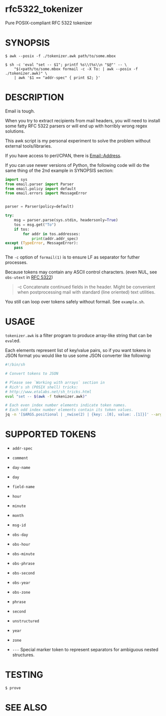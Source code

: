 # rfc5322_tokenizer
Pure POSIX-compliant RFC 5322 tokenizer

# SYNOPSIS

~~~
$ awk --posix -f ./tokenizer.awk path/to/some.mbox

$ sh -c 'eval "set -- $1"; printf %s\\t%s\\n "$@"' -- \
    "$(<path/to/some.mbox formail -c -X To: | awk --posix -f ./tokenizer.awk)" \
    | awk '$1 == "addr-spec" { print $2; }'
~~~

# DESCRIPTION

Email is tough.

When you try to extract recipients from mail headers, you will need to install
some fatty RFC 5322 parsers or will end up with horribly wrong regex solutions.

This awk script is my personal experiment to solve the problem without external tools/libraries.

If you have access to perl/CPAN, there is [Email::Address](https://metacpan.org/pod/Email::Address).

If you can use newer versions of Python, the following code will do the same
thing of the 2nd example in SYNOPSIS section:

~~~python
import sys
from email.parser import Parser
from email.policy import default
from email.errors import MessageError


parser = Parser(policy=default)

try:
    msg = parser.parse(sys.stdin, headersonly=True)
    tos = msg.get("To")
    if tos:
        for addr in tos.addresses:
            print(addr.addr_spec)
except (TypeError, MessageError):
    pass
~~~

The `-c` option of `formail(1)` is to ensure LF as separator for futher processes.

Because tokens may contain any ASCII control characters. (even NUL, see `obs-utext` in [RFC 5322][])

> -c   Concatenate continued fields in the header.  Might be convenient
>      when postprocessing mail with standard (line oriented) text
>      utilities.


You still can loop over tokens safely without formail. See `example.sh`.

# USAGE

`tokenizer.awk` is a filter program to produce array-like string that can be `eval`ed.

Each elements represent list of key/value pairs, so if you want tokens in JSON
format you would like to use some JSON converter like following:

~~~sh
#!/bin/sh

# Convert tokens to JSON

# Please see `Working with arrays` section in
# Rich's sh (POSIX shell) tricks:
# http://www.etalabs.net/sh_tricks.html
eval "set -- $(awk -f tokenizer.awk)"

# Each even index number elements indicate token names.
# Each odd index number elements contain its token values.
jq -n '[$ARGS.positional | _nwise(2) | {key: .[0], value: .[1]}]' --args -- "$@"
~~~

# SUPPORTED TOKENS

* `addr-spec`
* `comment`
* `day-name`
* `day`
* `field-name`
* `hour`
* `minute`
* `month`
* `msg-id`
* `obs-day`
* `obs-hour`
* `obs-minute`
* `obs-phrase`
* `obs-second`
* `obs-year`
* `obs-zone`
* `phrase`
* `second`
* `unstructured`
* `year`
* `zone`

* `---`
    Special marker token to represent separators for ambiguous nested structures.

# TESTING

~~~
$ prove
~~~

# SEE ALSO

[RFC 5322]: https://datatracker.ietf.org/doc/html/rfc5322
